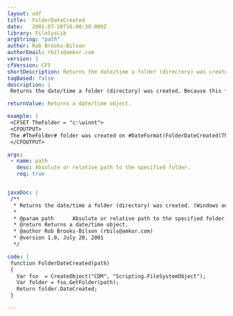 ```yaml
---
layout: udf
title:  FolderDateCreated
date:   2001-07-20T16:00:30.000Z
library: FileSysLib
argString: "path"
author: Rob Brooks-Bilson
authorEmail: rbils@amkor.com
version: 1
cfVersion: CF5
shortDescription: Returns the date/time a folder (directory) was created. (Windows only)
tagBased: false
description: |
 Returns the date/time a folder (directory) was created. Because this function uses COM, it is only supported in the Windows version of ColdFusion.

returnValue: Returns a date/time object.

example: |
 <CFSET TheFolder = "c:\winnt">
 <CFOUTPUT>
 The #TheFolder# folder was created on #DateFormat(FolderDateCreated(TheFolder), 'mm/dd/yyyy')# at #TimeFormat(FolderDateCreated(TheFolder), 'HH:MM:SS')#.
 </CFOUTPUT>

args:
 - name: path
   desc: Absolute or relative path to the specified folder.
   req: true


javaDoc: |
 /**
  * Returns the date/time a folder (directory) was created. (Windows only)
  * 
  * @param path      Absolute or relative path to the specified folder. 
  * @return Returns a date/time object. 
  * @author Rob Brooks-Bilson (rbils@amkor.com) 
  * @version 1.0, July 20, 2001 
  */

code: |
 function FolderDateCreated(path)
 {
   Var fso  = CreateObject("COM", "Scripting.FileSystemObject");
   Var folder = fso.GetFolder(path);
   Return folder.DateCreated;
 }

---
```


